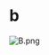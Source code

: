 # b

![B.png](https://github.com/Tan12d/Oracle-Database-Problems/assets/100254217/01cf4ad1-1b76-4f67-bdf9-3cdfe9d51a7f)
